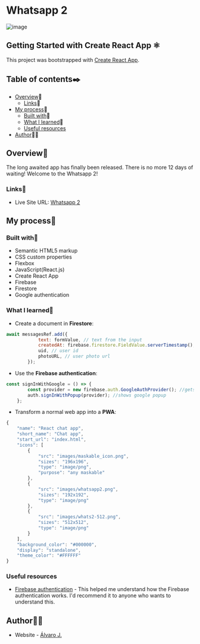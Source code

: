 # Whatsapp 2

![image](https://user-images.githubusercontent.com/86482525/153861132-6d48587e-c615-4e6b-abd7-e262450a64f3.png)

## Getting Started with Create React App ⚛

This project was bootstrapped with [Create React App](https://github.com/facebook/create-react-app).

## Table of contents✒️

- [Overview](#overview)🎯
  - [Links](#links)🔗
- [My process](#my-process)🧩
  - [Built with](#built-with)🔨
  - [What I learned](#what-i-learned)📝
  - [Useful resources](#useful-resources)
- [Author](#author)🙋🏻

## Overview🎯

The long awaited app has finally been released. There is no more 12 days of waiting! Welcome to the Whatsapp 2!

### Links🔗

- Live Site URL: [Whatsapp 2](https://chat-app-react-indol.vercel.app/)

## My process🧩

### Built with🔨

- Semantic HTML5 markup
- CSS custom properties
- Flexbox
- JavaScript(React.js)
- Create React App
- Firebase
- Firestore
- Google authentication

### What I learned📝

- Create a document in <strong>Firestore</strong>:
```js
await messagesRef.add({
			text: formValue, // text from the input
			createdAt: firebase.firestore.FieldValue.serverTimestamp(), // timestamp
			uid, // user id
			photoURL, // user photo url
		});
```
- Use the <strong>Firebase authentication</strong>:
```js
const signInWithGoogle = () => {
		const provider = new firebase.auth.GoogleAuthProvider(); //gets the google autentication
		auth.signInWithPopup(provider); //shows google popup
	};
``` 
- Transform a normal web app into a <strong>PWA</strong>:
```js
{
	"name": "React chat app",
	"short_name": "Chat app",
	"start_url": "index.html",
	"icons": [
		{
			"src": "images/maskable_icon.png",
			"sizes": "196x196",
			"type": "image/png",
			"purpose": "any maskable"
		},
		{
			"src": "images/whatsapp2.png",
			"sizes": "192x192",
			"type": "image/png"
		},
		{
			"src": "images/whats2-512.png",
			"sizes": "512x512",
			"type": "image/png"
		}
	],
	"background_color": "#000000",
	"display": "standalone",
	"theme_color": "#FFFFFF"
}

```
### Useful resources

- [Firebase authentication](https://www.youtube.com/watch?v=mEF9WRwYDfY) - This helped me understand how the Firebase authentication works. I'd recommend it to anyone who wants to understand this.

## Author🙋🏻

- Website - [Álvaro J.](https://www.github.com/alvaro-j/)
